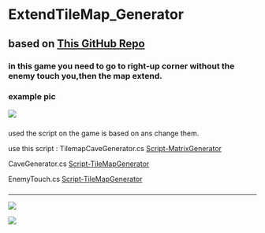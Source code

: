 # ExtendTileMap_Generator 

## based on [This GitHub Repo](https://github.com/gamedev-at-ariel/05-tilemap-pathfinding)

###

### in this game you need to go to right-up corner without the enemy touch you,then the map extend.

### example pic

![](/pics/1.png)

###

used the script on the game is based on ans change them.


use this script : TilemapCaveGenerator.cs
[Script-MatrixGenerator](https://github.com/Lba-universe/TileMap_Generator/blob/main/Assets/Scripts/TilesGenerator.cs)

CaveGenerator.cs
[Script-TileMapGenerator](https://github.com/Lba-universe/TileMap_Generator/blob/main/Assets/Scripts/TileMapGenerator.cs)


EnemyTouch.cs
[Script-TileMapGenerator](https://github.com/Lba-universe/TileMap_Generator/blob/main/Assets/Scripts/TileMapGenerator.cs)




###
---

![](/pics/2.png)

![](/pics/3.png)


